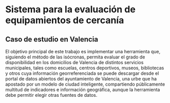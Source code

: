 # Sistema para la evaluación de equipamientos de cercanía
## Caso de estudio en Valencia

El objetivo principal de este trabajo es implementar una herramienta que, siguiendo el método de las isócronas, permita evaluar el grado de disponibilidad en los domicilios de Valencia de distintos servicios municipales, tales como escuelas, centros deportivos, museos, bibliotecas y otros cuya información georreferenciada se puede descargar desde el portal de datos abiertos del ayuntamiento de Valencia, una urbe que ha apostado por un modelo de ciudad inteligente, compartiendo públicamente multitud de indicadores e información geográfica, aunque la herramienta debe permitir elegir otras fuentes de datos.